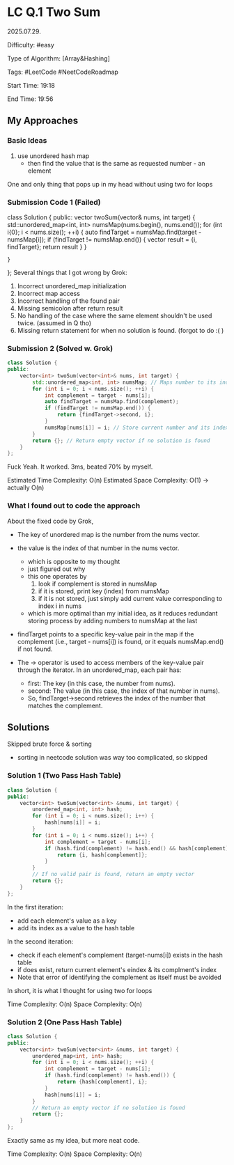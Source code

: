 # LC Q.1 Two Sum

2025.07.29.

Difficulty: #easy

Type of Algorithm: [Array&Hashing]

Tags: #LeetCode #NeetCodeRoadmap

Start Time: 19:18

End Time: 19:56

## My Approaches

### Basic Ideas
1. use unordered hash map
   - then find the value that is the same as requested number - an element

One and only thing that pops up in my head without using two for loops

### Submission Code 1 (Failed)
class Solution {
public:
    vector<int> twoSum(vector<int>& nums, int target) {
        std::unordered_map<int, int> numsMap(nums.begin(), nums.end());
        for (int i{0}; i < nums.size(); ++i) {
            auto findTarget = numsMap.find(target - numsMap[i]);
            if (findTarget != numsMap.end()) {
                vector<int> result = {i, findTarget};
                return result
            }
        }

    }
};
Several things that I got wrong by Grok:
1. Incorrect unordered_map initialization
2. Incorrect map access
3. Incorrect handling of the found pair
4. Missing semicolon after return result
5. No handling of the case where the same element shouldn't be used twice. (assumed in Q tho)
6. Missing return statement for when no solution is found. (forgot to do :( )

### Submission 2 (Solved w. Grok)
~~~cpp
class Solution {
public:
    vector<int> twoSum(vector<int>& nums, int target) {
        std::unordered_map<int, int> numsMap; // Maps number to its index
        for (int i = 0; i < nums.size(); ++i) {
            int complement = target - nums[i];
            auto findTarget = numsMap.find(complement);
            if (findTarget != numsMap.end()) {
                return {findTarget->second, i};
            }
            numsMap[nums[i]] = i; // Store current number and its index
        }
        return {}; // Return empty vector if no solution is found
    }
};
~~~
Fuck Yeah. It worked.
3ms, beated 70% by myself.

Estimated Time Complexity: O(n)
Estimated Space Complexity: O(1) -> actually O(n)

### What I found out to code the approach
About the fixed code by Grok, 
- The key of unordered map is the number from the nums vector.
- the value is the index of that number in the nums vector.
  - which is opposite to my thought
  - just figured out why
  - this one operates by 
    1. look if complement is stored in numsMap 
    2. if it is stored, print key (index) from numsMap
    3. if it is not stored, just simply add current value corresponding to index i in nums
  - which is more optimal than my initial idea, as it reduces redundant storing process by adding numbers to numsMap at the last

- findTarget points to a specific key-value pair in the map if the complement (i.e., target - nums[i]) is found, or it equals numsMap.end() if not found.

- The -> operator is used to access members of the key-value pair through the iterator. In an unordered_map, each pair has:
  - first: The key (in this case, the number from nums).
  - second: The value (in this case, the index of that number in nums).
  - So, findTarget->second retrieves the index of the number that matches the complement.

## Solutions
Skipped brute force & sorting
- sorting in neetcode solution was way too complicated, so skipped
### Solution 1 (Two Pass Hash Table)
~~~cpp
class Solution {
public:
    vector<int> twoSum(vector<int> &nums, int target) {
        unordered_map<int, int> hash;
        for (int i = 0; i < nums.size(); i++) {
            hash[nums[i]] = i;
        }
        for (int i = 0; i < nums.size(); i++) {
            int complement = target - nums[i];
            if (hash.find(complement) != hash.end() && hash[complement] != i) {
                return {i, hash[complement]};
            }
        }
        // If no valid pair is found, return an empty vector
        return {};
    }
};
~~~
In the first iteration:
- add each element's value as a key
- add its index as a value to the hash table

In the second iteration:
- check if each element's complement (target-nums[i]) exists in the hash table
- if does exist, return current element's eindex & its complment's index
- Note that error of identifying the complement as itself must be avoided

In short, it is what I thought for using two for loops

Time Complexity: O(n)
Space Complexity: O(n)

### Solution 2 (One Pass Hash Table)
~~~cpp
class Solution {
public:
    vector<int> twoSum(vector<int> &nums, int target) {
        unordered_map<int, int> hash;
        for (int i = 0; i < nums.size(); ++i) {
            int complement = target - nums[i];
            if (hash.find(complement) != hash.end()) {
                return {hash[complement], i};
            }
            hash[nums[i]] = i;
        }
        // Return an empty vector if no solution is found
        return {};
    }
};
~~~

Exactly same as my idea, but more neat code.

Time Complexity: O(n)
Space Complexity: O(n)
